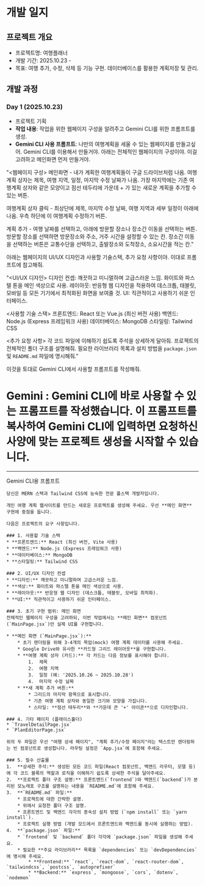 # 개발 일지
## 프로젝트 개요
- 프로젝트명: 여행플래너
- 개발 기간: 2025.10.23 -
- 목표: 여행 추가, 수정, 삭제 등 기능 구현. 데이터베이스를 활용한 계획저장 및 관리.

## 개발 과정
### Day 1 (2025.10.23)
- 프로젝트 기획
- **작업 내용**: 작업을 위한 웹페이지 구성을 알려주고 Gemini CLI를 위한 프롬프트를 생성.
- **Gemini CLI 사용 프롬프트**: 나만의 여행계획을 세울 수 있는 웹페이지를 만들고싶어. Gemini CLI를 이용해서 만들거야. 아래는 전체적인 웹페이지의 구성이야. 이걸 고려하고 메인화면 먼저 만들거야.

"<웹페이지 구성>
메인화면 - 내가 계획한 여행계획들이 구글 드라이브처럼 나옴. 여행계획 상자는 제목, 여행 지역, 일정, 마지막 수정 날짜가 나옴. 가장 마지막에는 기존 여행계획 상자와 같은 모양이고 점선 테두리에 가운데 + 가 있는 새로운 계획을 추가할 수 있는 버튼.

여행계획 상자 클릭 - 최상단에 제목, 마지막 수정 날짜, 여행 지역과 세부 일정이 아래에 나옴. 우측 하단에 이 여행계획 수정하기 버튼.

계획 추가 - 여행 날짜를 선택하고, 아래에 방문할 장소나 장소간 이동을 선택하는 버튼. 방문할 장소를 선택하면 방문장소와 주소, 거주 시간을 설정할 수 있는 칸. 장소간 이동을 선택하는 버튼은 교통수단을 선택하고, 출발장소와 도착장소, 소요시간을 적는 칸."


아래는 웹페이지의 UI/UX 디자인과 사용할 기술스택, 추가 요청 사항이야. 이대로 프롬프트에 참고해줘.

"<UI/UX 디자인>
디자인 컨셉: 깨끗하고 미니멀하며 고급스러운 느낌. 화이트와 파스텔 톤을 메인 색상으로 사용.
레이아웃: 반응형 웹 디자인을 적용하여 데스크톱, 태블릿, 모바일 등 모든 기기에서 최적화된 화면을 보여줄 것.
UI: 직관적이고 사용하기 쉬운 인터페이스.

<사용할 기술 스택>
프론트엔드: React 또는 Vue.js (최신 버전 사용)
백엔드: Node.js (Express 프레임워크 사용)
데이터베이스: MongoDB
스타일링: Tailwind CSS

<추가 요청 사항>
각 코드 파일에 이해하기 쉽도록 주석을 상세하게 달아줘.
프로젝트의 전체적인 폴더 구조를 설명해줘.
필요한 라이브러리 목록과 설치 방법을 `package.json` 및 `README.md` 파일에 명시해줘."


이것을 토대로 Gemini CLI에서 사용할 프롬프트를 작성해줘.

# Gemini : Gemini CLI에 바로 사용할 수 있는 프롬프트를 작성했습니다. 이 프롬프트를 복사하여 Gemini CLI에 입력하면 요청하신 사양에 맞는 프로젝트 생성을 시작할 수 있습니다.

-----

Gemini CLI용 프롬프트

```prompt
당신은 MERN 스택과 Tailwind CSS에 능숙한 전문 풀스택 개발자입니다.

개인 여행 계획 웹사이트를 만드는 새로운 프로젝트를 생성해 주세요. 우선 **메인 화면** 구현에 중점을 둡니다.

다음은 프로젝트의 요구 사항입니다.

### 1. 사용할 기술 스택
* **프론트엔드:** React (최신 버전, Vite 사용)
* **백엔드:** Node.js (Express 프레임워크 사용)
* **데이터베이스:** MongoDB
* **스타일링:** Tailwind CSS

### 2. UI/UX 디자인 컨셉
* **디자인:** 깨끗하고 미니멀하며 고급스러운 느낌.
* **색상:** 화이트와 파스텔 톤을 메인 색상으로 사용.
* **레이아웃:** 반응형 웹 디자인 (데스크톱, 태블릿, 모바일 최적화).
* **UI:** 직관적이고 사용하기 쉬운 인터페이스.

### 3. 초기 구현 범위: 메인 화면
전체적인 웹페이지 구성을 고려하되, 이번 작업에서는 **메인 화면** 컴포넌트(`MainPage.jsx`)만 실제 UI를 구현합니다.

* **메인 화면 (`MainPage.jsx`):**
    * 초기 렌더링을 위해 3-4개의 목업(mock) 여행 계획 데이터를 사용해 주세요.
    * Google Drive와 유사한 **카드형 그리드 레이아웃**을 구현합니다.
    * **여행 계획 상자 (카드):** 각 카드는 다음 정보를 표시해야 합니다.
        1.  제목
        2.  여행 지역
        3.  일정 (예: '2025.10.26 ~ 2025.10.28')
        4.  마지막 수정 날짜
    * **새 계획 추가 버튼:**
        * 그리드의 마지막 항목으로 표시합니다.
        * 기존 여행 계획 상자와 동일한 크기와 모양을 가집니다.
        * 스타일: **점선 테두리**와 **가운데 큰 '+' 아이콘**으로 디자인합니다.

### 4. 기타 페이지 (플레이스홀더)
* `TravelDetailPage.jsx`
* `PlanEditorPage.jsx`

위의 두 파일은 우선 "여행 상세 페이지", "계획 추가/수정 페이지"라는 텍스트만 렌더링하는 빈 컴포넌트로 생성합니다. 라우팅 설정은 `App.jsx`에 포함해 주세요.

### 5. 필수 산출물
1.  **상세한 주석:** 생성된 모든 코드 파일(React 컴포넌트, 백엔드 라우터, 모델 등)에 각 코드 블록의 역할과 로직을 이해하기 쉽도록 상세한 주석을 달아주세요.
2.  **프로젝트 폴더 구조 설명:** 프론트엔드(`frontend`)와 백엔드(`backend`)가 분리된 모노레포 구조를 설명하는 내용을 `README.md`에 포함해 주세요.
3.  **`README.md` 파일:**
    * 프로젝트에 대한 간략한 설명.
    * 위에서 요청한 폴더 구조 설명.
    * 프론트엔드 및 백엔드 각각의 종속성 설치 방법 (`npm install` 또는 `yarn install`).
    * 프로젝트 실행 방법 (개발 모드에서 프론트엔드와 백엔드를 동시에 실행하는 방법).
4.  **`package.json` 파일:**
    * `frontend` 및 `backend` 폴더 각각에 `package.json` 파일을 생성해 주세요.
    * 필요한 **주요 라이브러리** 목록을 `dependencies` 또는 `devDependencies`에 명시해 주세요.
        * **Frontend:** `react`, `react-dom`, `react-router-dom`, `tailwindcss`, `postcss`, `autoprefixer`
        * **Backend:** `express`, `mongoose`, `cors`, `dotenv`, `nodemon`
```